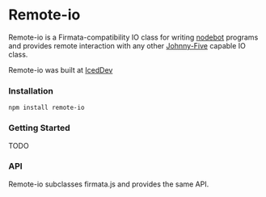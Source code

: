 # Remote-io

Remote-io is a Firmata-compatibility IO class for writing [nodebot](http://nodebots.io/) programs and provides remote interaction with any other [Johnny-Five](https://github.com/rwaldron/johnny-five) capable IO class.

Remote-io was built at [IcedDev](http://iceddev.com/)

### Installation

`npm install remote-io`

### Getting Started

TODO



### API

Remote-io subclasses firmata.js and provides the same API.



